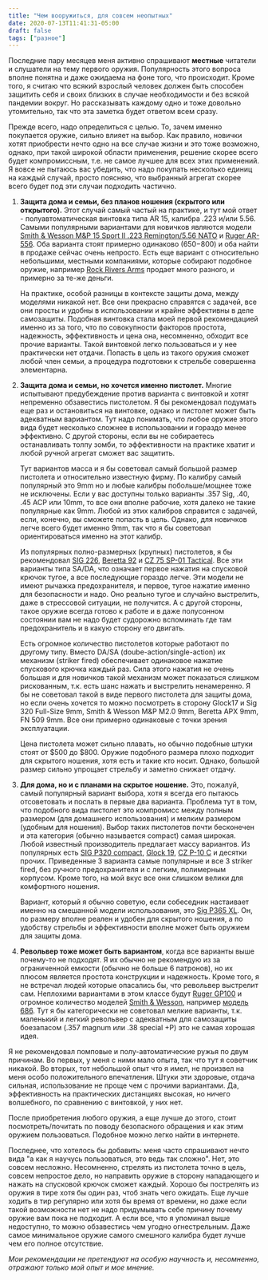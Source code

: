```yaml
---
title: "Чем вооружиться, для совсем неопытных"
date: 2020-07-13T11:41:31-05:00
draft: false
tags: ["разное"]
---
```


Последние пару месяцев меня активно спрашивают **местные** читатели и слушатели на тему первого оружия. Популярность этого вопроса вполне понятна и даже ожидаема на фоне того, что происходит. Кроме того, я считаю что всякий взрослый человек должен быть способен защитить себя и своих близких в случае необходимости и без всякой пандемии вокруг. Но рассказывать каждому одно и тоже довольно утомительно, так что эта заметка будет ответом всем сразу.

Прежде всего, надо определиться с целью. То, зачем именно покупается оружие, сильно влияет на выбор. Как правило, новички хотят приобрести нечто одно на все случае жизни и это тоже возможно, однако, при такой широкой области применения, решение скорее всего будет компромиссным, т.е. не самое лучшее для всех этих применений. Я вовсе не пытаюсь вас убедить, что надо покупать несколько единиц на каждый случай, просто поясняю, что выбранный агрегат скорее всего будет под эти случаи подходить частично.

1. **Защита дома и семьи, без планов ношения (скрытого или открытого).** Этот случай самый частый на практике, и тут мой ответ - полуавтоматическая винтовка типа AR 15, калибра .223 и/или 5.56. Самыми популярными вариантами для новичков являются модели [Smith & Wesson M&P 15 Sport II .223 Remington/5.56 NATO](https://www.smith-wesson.com/firearms/mp-15-sport-ii) и [Ruger AR-556](https://ruger.com/products/ar556/models.html). Оба варианта стоят примерно одинаково ($650-$800) и оба найти в продаже сейчас очень непросто. Есть еще вариант с относительно небольшими, местными компаниями, которые собирают подобное оружие, например [Rock Rivers Arms](https://www.rockriverarms.com/index.cfm?fuseaction=category.display&category_ID=9) продает много разного, и примерно за те-же деньги. 

    На практике, особой разницы в контексте защиты дома, между моделями никакой нет. Все они прекрасно справятся с задачей, все они просты и удобны в использовании и крайне эффективны в деле самозащиты. Подобная винтовка стала моей первой рекомендацией именно из за того, что по совокупности факторов простота, надежность, эффективность и цена она, несомненно, обходит все прочие варианты. Такой винтовкой легко пользоваться и у нее практически нет отдачи. Попасть в цель из такого оружия сможет любой член семьи, а процедура подготовки к стрельбе совершенна элементарна.

2. **Защита дома и семьи, но хочется именно пистолет.** Многие испытывают предубеждение против варианта с винтовкой и хотят непременно обзавестись пистолетом. Я бы рекомендовал подумать еще раз и остановиться на винтовке, однако и пистолет может быть адекватным вариантом. Тут надо понимать, что любое оружие этого вида будет несколько сложнее в использовании и гораздо менее эффективно. С другой стороны, если вы не собираетесь останавливать толпу зомби, то эффективности на практике хватит и любой ручной агрегат сможет вас защитить.

    Тут вариантов масса и я бы советовал самый большой размер пистолета и относительно известную фирму. По калибру самый популярный это 9mm но и любые калибры побольше/мощнее тоже не исключены. Если у вас доступны только варианты .357 Sig, .40, .45 ACP или 10mm, то все они вполне рабочие, хотя далеко не такие популярные как 9mm. Любой из этих калибров справится с задачей, если, конечно, вы сможете попасть в цель. Однако, для новичков легче всего будет именно 9mm, так что я бы советовал ориентироваться именно на этот калибр.

    Из популярных полно-размерных (крупных) пистолетов, я бы рекомендовал [SIG 226](https://www.sigsauer.com/products/firearms/pistols/p226/), [Beretta 92](https://www.beretta.com/en/92-g/) и [CZ 75 SP-01 Tactical](https://cz-usa.com/product/cz-75-sp-01-tactical-9mm-black-3-dot-tritium-sights-18-rd-mags/). Все эти варианты типа SA/DA, что означает первое нажатия на спусковой крючок тугое, а все последующие гораздо легче. Эти модели не имеют рычажка предохранителя, и первое, тугое нажатие именно для безопасности и надо. Оно реально тугое и случайно выстрелить, даже в стрессовой ситуации, не получится. А с другой стороны, такое оружие всегда готово к работе и в даже полусонном состоянии вам не надо будет судорожно вспоминать где там предохранитель и в какую сторону его двигать.

    Есть огромное количество пистолетов которые работают по другому типу. Вместо DA/SA (doube-action/single-action) их механизм (striker fired) обеспечивает одинаковое нажатие спускового крючка каждый раз. Сила этого нажатия не очень большая и для новичков такой механизм может показаться слишком рискованным, т.к. есть шанс нажать и выстрелить ненамеренно. Я бы не советовал такой в виде первого пистолета для защиты дома, но если очень хочется то можно посмотреть в сторону Glock17 и Sig 320 Full-Size 9mm, Smith & Wesson M&P M2.0 9mm, Beretta APX 9mm, FN 509 9mm. Все они примерно одинаковые с точки зрения эксплуатации.

    Цена пистолета может сильно плавать, но обычно подобные штуки стоят от $500 до $800. Оружие подобного размера плохо подходит для скрытого ношения, хотя есть и такие кто носит. Однако, большой размер сильно упрощает стрельбу и заметно снижает отдачу. 

3. **Для дома, но и с планами на скрытое ношение.** Это, пожалуй, самый популярный вариант выбора, хотя я всегда его пытаюсь отсоветовать и послать в первые два варианта. Проблема тут в том, что подобного вида пистолет это компромисс между полным размером (для домашнего использования) и мелким размером (удобным для ношения). Выбор таких пистолетов почти бесконечен и эта категория (обычно называется compact) самая широкая. Любой известный производитель предлагает массу вариантов. Из популярных есть [SIG P320 compact](https://www.sigsauer.com/store/p320-nitron-compact.html), [Glock 19](https://us.glock.com/en/pistols/g19), [CZ P-10 C](https://cz-usa.com/product/cz-p-10-c/) и десятки прочих. Приведенные 3 варианта самые популярные и все 3 striker fired, без ручного предохранителя и с легким, полимерным корпусом. Кроме того, на мой вкус все они слишком велики для комфортного ношения.

    Вариант, который я обычно советую, если собеседник настаивает именно на смешанной модели использования, это [Sig P365 XL](https://www.sigsauer.com/store/p365-xl.html). Он, по размеру вполне реален и удобен для скрытого ношения, а по удобству стрельбы и эффективности вполне может быть оружием для защиты дома.

4. **Револьвер тоже может быть вариантом**, когда все варианты выше почему-то не подходят. Я их обычно не рекомендую из за ограниченной емкости (обычно не больше 6 патронов), но их плюсом является простота конструкции и надежность. Кроме того, я не встречал людей которые опасались бы, что револьвер выстрелит сам. Неплохими вариантами в этом классе будут [Ruger GP100](https://ruger.com/products/gp100/models.html) и огромное количество моделей [Smith & Wesson](https://www.smith-wesson.com/revolvers), например [модель 686](https://www.smith-wesson.com/firearms/model-686). Тут я бы категорически не советовал мелкие варианты, т.к. маленький и легкий револьвер с адекватным для самозащиты боезапасом (.357 magnum или .38 special +P) это не самая хорошая идея. 

Я не рекомендовал помповые и полу-автоматические ружья по двум причинам. Во первых, у меня с ними мало опыта, так что тут я советчик никакой. Во вторых, тот небольшой опыт что я имел, не произвел на меня особо положительного впечатления. Штуки эти здоровые, отдача сильная, использование не проще чем с прочими вариантами. Да, эффективность на практических дистанциях высокая, но ничего волшебного, по сравнению с винтовкой, у них нет. 

После приобретения любого оружия, а еще лучше до этого, стоит посмотреть/почитать по поводу безопасного обращения и как этим оружием пользоваться. Подобное можно легко найти в интернете. 

Последнее, что хотелось бы добавить: меня часто спрашивают нечто вида "а как я научусь пользоваться, это ведь так сложно". Нет, это совсем несложно. Несомненно, стрелять из пистолета точно в цель, совсем непростое дело, но направить оружие в сторону нападающего и нажать на спусковой крючок сможет каждый. Хорошо бы пострелять из оружия в тире хотя бы один раз, чтоб знать чего ожидать. Еще лучше ходить в тир регулярно или хотя бы время от времени, но даже если такой возможности нет не надо придумывать себе причину почему оружие вам пока не подходит. А если все, что я упоминал выше недоступно, то можно обзавестись чем угодно огнестрельным. Даже самое минимальное оружие самого смешного калибра будет лучше чем его полное отсутствие.

_Мои рекомендации не претендуют на особую научность и, несомненно, отражают только мой опыт и мое мнение._ 
